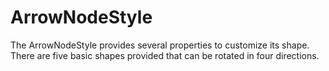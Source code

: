 # ArrowNodeStyle

The ArrowNodeStyle provides several properties to customize its shape. There are five basic 
    shapes provided that can be rotated in four directions.
